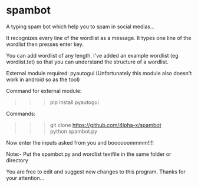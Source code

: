 # spambot
A typing spam bot which help you to spam in social medias...

It recognizes every line of the wordlist as a message. It types one line of the wordlist then presses enter key.

You can add wordlist of any length. I've added an example wordlist (eg wordlist.txt) so that you can understand the structure of a wordlist.

External module required: pyautogui (Unfortunately this module also doesn't work in android so as the tool)

Command for external module:
>>> pip install pyautogui

Commands:
>>> git clone https://github.com/4lpha-x/spambot <br>
>>> python spambot.py

Now enter the inputs asked from you and boooooommmm!!!!

Note:- Put the spambot.py and wordlist textfile in the same folder or directory

You are free to edit and suggest new changes to this program.
Thanks for your attention...
